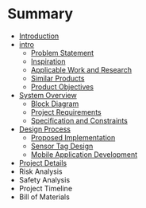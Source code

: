 # Summary

* [Introduction](README.md)
* [intro](chap1/intro.md)
   * [Problem Statement](chap1/intro_a.md)
   * [Inspiration](chap1/intro_b.md)
   * [Applicable Work and Research](chap1/intro_c.md)
   * [Similar Products](chap1/intro_d.md)
   * [Product Objectives](chap1/intro_e.md)
* [System Overview](chap2/sys.md)
   * [Block Diagram](chap2/sys_a.md)
   * [Project Requirements](chap2/sys_b.md)
   * [Specification and Constraints](chap2/sys_c.md)
* [Design Process](chap3/des.md)
   * [Proposed Implementation](chap3/des_a.md)
   * [Sensor Tag Design](chap3/des_b.md)
   * [Mobile Application Development](chap3/des_c.md)
* [Project Details](details.md)
* Risk Analysis
* Safety Analysis
* Project Timeline
* Bill of Materials


